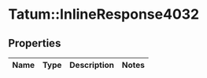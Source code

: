 # Tatum::InlineResponse4032

## Properties
Name | Type | Description | Notes
------------ | ------------- | ------------- | -------------

